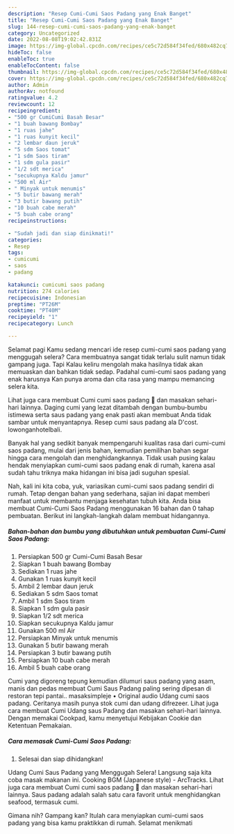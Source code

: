 ```yaml
---
description: "Resep Cumi-Cumi Saos Padang yang Enak Banget"
title: "Resep Cumi-Cumi Saos Padang yang Enak Banget"
slug: 144-resep-cumi-cumi-saos-padang-yang-enak-banget
category: Uncategorized
date: 2022-08-08T19:02:42.831Z
image: https://img-global.cpcdn.com/recipes/ce5c72d584f34fed/680x482cq70/cumi-cumi-saos-padang-foto-resep-utama.jpg
hideToc: false
enableToc: true
enableTocContent: false
thumbnail: https://img-global.cpcdn.com/recipes/ce5c72d584f34fed/680x482cq70/cumi-cumi-saos-padang-foto-resep-utama.jpg
cover: https://img-global.cpcdn.com/recipes/ce5c72d584f34fed/680x482cq70/cumi-cumi-saos-padang-foto-resep-utama.jpg
author: Admin
authorAv: notfound
ratingvalue: 4.2
reviewcount: 12
recipeingredient:
- "500 gr CumiCumi Basah Besar"
- "1 buah bawang Bombay"
- "1 ruas jahe"
- "1 ruas kunyit kecil"
- "2 lembar daun jeruk"
- "5 sdm Saos tomat"
- "1 sdm Saos tiram"
- "1 sdm gula pasir"
- "1/2 sdt merica"
- "secukupnya Kaldu jamur"
- "500 ml Air"
- " Minyak untuk menumis"
- "5 butir bawang merah"
- "3 butir bawang putih"
- "10 buah cabe merah"
- "5 buah cabe orang"
recipeinstructions:

- "Sudah jadi dan siap dinikmati!"
categories:
- Resep
tags:
- cumicumi
- saos
- padang

katakunci: cumicumi saos padang 
nutrition: 274 calories
recipecuisine: Indonesian
preptime: "PT26M"
cooktime: "PT40M"
recipeyield: "1"
recipecategory: Lunch

---
```



Selamat pagi Kamu sedang mencari ide resep cumi-cumi saos padang yang menggugah selera? Cara membuatnya sangat tidak terlalu sulit namun tidak gampang juga. Tapi Kalau keliru mengolah maka hasilnya tidak akan memuaskan dan bahkan tidak sedap. Padahal cumi-cumi saos padang yang enak harusnya Kan punya aroma dan cita rasa yang mampu memancing selera kita.


Lihat juga cara membuat Cumi cumi saos padang 🦑 dan masakan sehari-hari lainnya. Daging cumi yang lezat ditambah dengan bumbu-bumbu istimewa serta saus padang yang enak pasti akan membuat Anda tidak sambar untuk menyantapnya. Resep cumi saus padang ala D&#39;cost. lowonganhotelbali.

Banyak hal yang sedikit banyak mempengaruhi kualitas rasa dari cumi-cumi saos padang, mulai dari jenis bahan, kemudian pemilihan bahan segar hingga cara mengolah dan menghidangkannya. Tidak usah pusing kalau hendak menyiapkan cumi-cumi saos padang enak di rumah, karena asal sudah tahu triknya maka hidangan ini bisa jadi suguhan spesial.


Nah, kali ini kita coba, yuk, variasikan cumi-cumi saos padang sendiri di rumah. Tetap dengan bahan yang sederhana, sajian ini dapat memberi manfaat untuk membantu menjaga kesehatan tubuh kita. Anda bisa membuat Cumi-Cumi Saos Padang menggunakan 16 bahan dan 0 tahap pembuatan. Berikut ini langkah-langkah dalam membuat hidangannya.

<!--inarticleads1-->

##### Bahan-bahan dan bumbu yang dibutuhkan untuk pembuatan Cumi-Cumi Saos Padang:

1. Persiapkan 500 gr Cumi-Cumi Basah Besar
1. Siapkan 1 buah bawang Bombay
1. Sediakan 1 ruas jahe
1. Gunakan 1 ruas kunyit kecil
1. Ambil 2 lembar daun jeruk
1. Sediakan 5 sdm Saos tomat
1. Ambil 1 sdm Saos tiram
1. Siapkan 1 sdm gula pasir
1. Siapkan 1/2 sdt merica
1. Siapkan secukupnya Kaldu jamur
1. Gunakan 500 ml Air
1. Persiapkan  Minyak untuk menumis
1. Gunakan 5 butir bawang merah
1. Persiapkan 3 butir bawang putih
1. Persiapkan 10 buah cabe merah
1. Ambil 5 buah cabe orang


Cumi yang digoreng tepung kemudian dilumuri saus padang yang asam, manis dan pedas membuat Cumi Saus Padang paling sering dipesan di restoran tepi pantai.. masaksimpleje • Original audio Udang cumi saos padang. Ceritanya masih punya stok cumi dan udang difrezeer. Lihat juga cara membuat Cumi Udang saus Padang dan masakan sehari-hari lainnya. Dengan memakai Cookpad, kamu menyetujui Kebijakan Cookie dan Ketentuan Pemakaian. 

<!--inarticleads2-->

##### Cara memasak Cumi-Cumi Saos Padang:


1. Selesai dan siap dihidangkan!

Udang Cumi Saus Padang yang Menggugah Selera! Langsung saja kita coba masak makanan ini. Cooking BGM (Japanese style) - ArcTracks. Lihat juga cara membuat Cumi cumi saos padang 🦑 dan masakan sehari-hari lainnya. Saus padang adalah salah satu cara favorit untuk menghidangkan seafood, termasuk cumi. 

Gimana nih? Gampang kan? Itulah cara menyiapkan cumi-cumi saos padang yang bisa kamu praktikkan di rumah. Selamat menikmati
